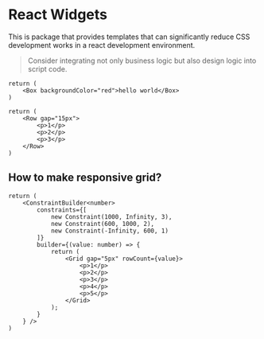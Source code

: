 # React Widgets
This is package that provides templates that can significantly reduce CSS development works in a react development environment.

> Consider integrating not only business logic but also design logic into script code.

```tsx
return (
    <Box backgroundColor="red">hello world</Box>
)
```

```tsx
return (
    <Row gap="15px">
        <p>1</p>
        <p>2</p>
        <p>3</p>
    </Row>
)
```

## How to make responsive grid?
```tsx
return (
    <ConstraintBuilder<number>
        constraints={[
            new Constraint(1000, Infinity, 3),
            new Constraint(600, 1000, 2),
            new Constraint(-Infinity, 600, 1)
        ]}
        builder={(value: number) => {
            return (
                <Grid gap="5px" rowCount={value}>
                    <p>1</p>
                    <p>2</p>
                    <p>3</p>
                    <p>4</p>
                    <p>5</p>
                </Grid>
            );
        }
    } />
)
```